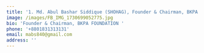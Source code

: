 ```yaml
---
title: '1. Md. Abul Bashar Siddique (SHOHAG), Founder & Chairman, BKPA FOUNDATION '
image: /images/FB_IMG_1730699052775.jpg
bio: 'Founder & Chairman, BKPA FOUNDATION '
phone: '+8801831313131'
email: mabs840@gmail.com
address: ''
---
```



